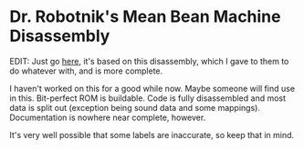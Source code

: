 # Dr. Robotnik's Mean Bean Machine Disassembly

EDIT: Just go [here](https://github.com/radioshadow/Dr-Robotnik-Mean-Bean-Machine-Disassembly), it's based on this disassembly, which I gave to them to do whatever with, and is more complete.

I haven't worked on this for a good while now. Maybe someone will find use in this. Bit-perfect ROM is buildable. Code is fully disassembled and most data is split out (exception being sound data and some mappings). Documentation is nowhere near complete, however.

It's very well possible that some labels are inaccurate, so keep that in mind.
